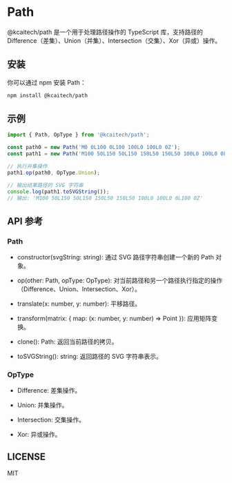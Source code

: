 # Path

@kcaitech/path 是一个用于处理路径操作的 TypeScript 库，支持路径的 Difference（差集）、Union（并集）、Intersection（交集）、Xor（异或）操作。

## 安装

你可以通过 npm 安装 Path：

```bash
npm install @kcaitech/path
```

## 示例
```ts
import { Path, OpType } from '@kcaitech/path';

const path0 = new Path('M0 0L100 0L100 100L0 100L0 0Z');
const path1 = new Path('M100 50L150 50L150 150L50 150L50 100L0 100L0 0L100 0L100 50Z');

// 执行并集操作
path1.op(path0, OpType.Union);

// 输出结果路径的 SVG 字符串
console.log(path1.toSVGString());
// 输出: 'M100 50L150 50L150 150L50 150L50 100L0 100L0 0L100 0Z'
```
## API 参考
### Path
* constructor(svgString: string): 通过 SVG 路径字符串创建一个新的 Path 对象。

* op(other: Path, opType: OpType): 对当前路径和另一个路径执行指定的操作（Difference、Union、Intersection、Xor）。

* translate(x: number, y: number): 平移路径。

* transform(matrix: { map: (x: number, y: number) => Point }): 应用矩阵变换。

* clone(): Path: 返回当前路径的拷贝。

* toSVGString(): string: 返回路径的 SVG 字符串表示。

### OpType
* Difference: 差集操作。

* Union: 并集操作。

* Intersection: 交集操作。

* Xor: 异或操作。

## LICENSE
MIT
